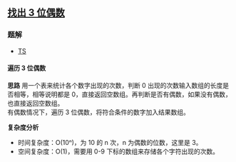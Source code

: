 ## [找出 3 位偶数](https://leetcode.cn/problems/finding-3-digit-even-numbers/)
### 题解
+ [TS](../../ts/2176/2094.ts)

#### 遍历 3 位偶数
**思路**
用一个表来统计各个数字出现的次数，判断 0 出现的次数输入数组的长度是否相等，相等说明都是 0，直接返回空数组。再判断是否有偶数，如果没有偶数，也直接返回空数组。  
有偶数情况下，遍历 3 位偶数，将符合条件的数字加入结果数组。  

**复杂度分析**
+ 时间复杂度：O(10ⁿ)，为 10 的 n 次，n 为偶数的位数，这里是 3。
+ 空间复杂度：O(1)，需要用 0-9 下标的数组来存储各个字符出现的次数。